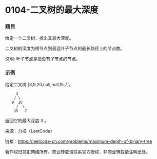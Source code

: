 # 0104-二叉树的最大深度

### 题目

给定一个二叉树，找出其最大深度。

二叉树的深度为根节点到最远叶子节点的最长路径上的节点数。

说明: 叶子节点是指没有子节点的节点。

### 示例
给定二叉树 [3,9,20,null,null,15,7]，

         3
        / \
       9  20
         /  \
        15   7
返回它的最大深度 3 。

来源：力扣（LeetCode）

链接：https://leetcode-cn.com/problems/maximum-depth-of-binary-tree

著作权归领扣网络所有。商业转载请联系官方授权，非商业转载请注明出处。